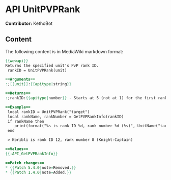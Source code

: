 # API UnitPVPRank

**Contributor:** KethoBot

## Content

The following content is in MediaWiki markdown format:

```mediawiki
{{wowapi}}
Returns the specified unit's PvP rank ID.
 rankID = UnitPVPRank(unit)

==Arguments==
:;[[unit]]:{{apitype|string}}

==Returns==
:;rankID:{{apitype|number}} - Starts at 5 (not at 1) for the first rank. Returns 0 if the unit has no rank. Can be used in {{api|GetPVPRankInfo}}() for rank information.

==Example==
 local rankID = UnitPVPRank("target")
 local rankName, rankNumber = GetPVPRankInfo(rankID)
 if rankName then
 	print(format("%s is rank ID %d, rank number %d (%s)", UnitName("target"), rankID, rankNumber, rankName))
 end

 > Koribli is rank ID 12, rank number 8 (Knight-Captain)

==Values==
{{:API_GetPVPRankInfo}}

==Patch changes==
* {{Patch 5.4.0|note=Removed.}}
* {{Patch 1.4.0|note=Added.}}
```
